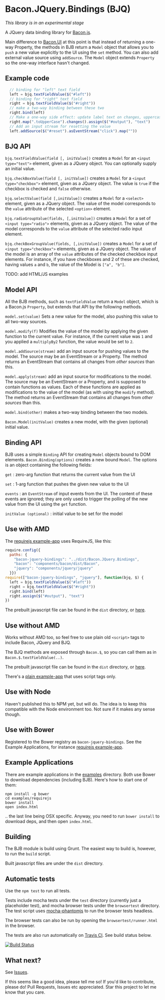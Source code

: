 # Bacon.JQuery.Bindings (BJQ)

*This library is in an experimental stage*

A JQuery data binding library for [Bacon.js](https://github.com/raimohanska/bacon.js).

Main difference to [Bacon.UI](https://github.com/raimohanska/Bacon.UI.js) 
at this point is that instead of returning a 
one-way Property, the methods in BJB return a `Model` object that
allows you to `push` a new value explicitly to the UI using the `set`
method. You can also add
external value source using `addSource`. The `Model` object extends
`Property` so the one-way interface hasn't changed.

## Example code

```js
  // binding for "left" text field
  left = bjq.textFieldValue($("#left"))
  // binding for "right" text field
  right = bjq.textFieldValue($("#right"))
  // make a two-way binding between these two
  right.bind(left)
  // Make a one-way side effect: update label text on changes, uppercase
  right.map(".toUpperCase").changes().assign($("#output"), "text")
  // Add an input stream for resetting the value
  left.addSource($("#reset").asEventStream("click").map(""))
```

## BJQ API

`bjq.textFieldValue(field [, initValue])` creates a `Model` for an
`<input type="text">` element, given as a JQuery object. You can optionally supply an initial value.

`bjq.checkBoxValue(field [, initValue])` creates a `Model` for a
`<input type="checkbox">` element, given as a JQuery object. The value is `true` if the checkbox is checked and
`false` otherwise.

`bjq.selectValue(field [,initValue])` creates a `Model` for a `<select>`
element, given as a JQuery object. The value of the model corresponds to the `value` attribute of the selected `<option>` element.

`bjq.radioGroupValue(fields, [,initValue])` creates a `Model` for a set
of `<input type="radio">` elements, given as a JQuery object. The value
of the model corresponds to the `value` attribute of the selected radio
input element.

`bjq.checkBoxGroupValue(fields, [,initValue])` creates a `Model` for a set
of `<input type="checkbox">` elements, given as a JQuery object. The value
of the model is an array of the `value` attributes of the checked
checkbox input elements. For instance, if you have checkboxes and 2 of
these are checked, having values `a` and `b`, the value of the Model is
`["a", "b"]`.

TODO: add HTML/JS examples

## Model API

All the BJB methods, such as `textFieldValue` return a `Model` object, which is a Bacon.js `Property`, but extends that API by the following methods.

`model.set(value)` Sets a new value for the model, also pushing this
value to all two-way sources.

`model.modify(f)` Modifies the value of the model by applying the
given function to the current value. For instance, if the current value
was `1` and you applied a `multiplyBy2` function, the value would be set
to `2`.

`model.addSource(stream)` add an input source for pushing values to
the model. The source may be an EventStream or a Property. The method
returns an EventStream that contains all changes from *other sources*
than this.

`model.apply(stream)` add an input source for modifications to the model. The source may be an EventStream or a Property, and is supposed to contain functions as values. Each of these functions are applied as modifications to the value of the model (as with using the `modify` method). The method returns an EventStream that contains all changes from *other sources* than this.

`model.bind(other)` makes a two-way binding between the two models.

`Bacon.Model(initValue)` creates a new model, with the given (optional)
initial value.

## Binding API

BJB uses a simple `Binding` API for creating `Model` objects bound to
DOM elements. `Bacon.Binding(options)` creates a new bound `Model`. The options
is an object containing the following fields:

`get` : zero-arg function that returns the current value from the UI

`set` : 1-arg function that pushes the given new value to the UI

`events` : an `EventStream` of input events from the UI. The content of
these events are ignored; they are only used to trigger the polling of
the new value from the UI using the `get` function.

`initValue (optional)` : initial value to be set for the model

## Use with AMD

The [requirejs example-app](https://github.com/raimohanska/bacon-jquery-bindings/tree/master/examples/requirejs) uses RequireJS, like this:

```js
require.config({
  paths: {
    "bacon-jquery-bindings": "../dist/Bacon.JQuery.Bindings",
    "bacon": "components/bacon/dist/Bacon",
    "jquery": "components/jquery/jquery"
  }})
require(["bacon-jquery-bindings", "jquery"], function(bjq, $) {
  left = bjq.textFieldValue($("#left"))
  right = bjq.textFieldValue($("#right"))
  right.bind(left)
  right.assign($("#output"), "text")
})
```

The prebuilt javascript file can be found in the `dist` directory, or [here](https://raw.github.com/raimohanska/bacon-jquery-bindings/master/dist/Bacon.JQuery.Bindings.js).

## Use without AMD

Works without AMD too, so feel free to use plain old `<script>` tags to include Bacon, JQuery and BJQ.

The BJQ methods are exposed through `Bacon.$`, so you can call them as in `Bacon.$.textFieldValue(..)`.

The prebuilt javascript file can be found in the `dist` directory, or [here](https://raw.github.com/raimohanska/bacon-jquery-bindings/master/dist/Bacon.JQuery.Bindings.js).

There's a [plain example-app](https://github.com/raimohanska/bacon-jquery-bindings/tree/master/examples/plain) that uses script tags only.

## Use with Node

Haven't published this to NPM yet, but will do. The idea is to keep this compatible with the Node environment too. Not sure if it makes any sense though.

## Use with Bower

Registered to the Bower registry as `bacon-jquery-bindings`. See the
Example Applications, for instance [requirejs example-app](https://github.com/raimohanska/bacon-jquery-bindings/tree/master/examples/requirejs).

## Example Applications

There are example applications in the [examples](https://github.com/raimohanska/bacon-jquery-bindings/tree/master/examples) directory. Both use Bower to download dependencies (including BJB). Here's how to start one of them:

    npm install -g bower
    cd examples/requirejs
    bower install
    open index.html

.. the last line being OSX specific. Anyway, you need to run `bower
install` to download deps, and then open `index.html`.

## Building

The BJB module is build using Grunt. The easiest way to build is, however,
to run the `build` script.

Built javascript files are under the `dist` directory.

## Automatic tests

Use the `npm test` to run all tests.

Tests include mocha tests under the `test` directory (currently just a
placeholder test), and mocha browser tests under the `browsertest`
directory. The test script uses [mocha-phantomjs](http://metaskills.net/mocha-phantomjs/) to run the browser tests headless.

The browser tests can also be run by opening the
`browsertest/runner.html` in the browser.

The tests are also run automatically on [Travis CI](https://travis-ci.org/). See build status below.

[![Build Status](https://travis-ci.org/raimohanska/bacon-jquery-bindings.png)](https://travis-ci.org/raimohanska/bacon-jquery-bindings)

## What next?

See [Issues](https://github.com/raimohanska/bacon-jquery-bindings/issues).

If this seems like a good idea, please tell me so! If you'd like to
contribute, please do! Pull Requests, Issues etc appreciated. Star this project to let me know that you care.
